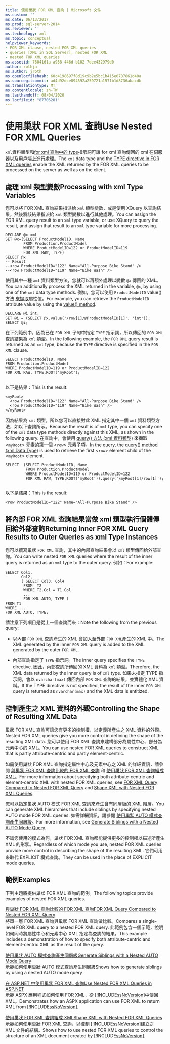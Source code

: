 ```yaml
---
title: 使用巢狀 FOR XML 查詢 | Microsoft 文件
ms.custom: ''
ms.date: 06/13/2017
ms.prod: sql-server-2014
ms.reviewer: ''
ms.technology: xml
ms.topic: conceptual
helpviewer_keywords:
- FOR XML clause, nested FOR XML queries
- queries [XML in SQL Server], nested FOR XML
- nested FOR XML queries
ms.assetid: 7604161a-a958-446d-b102-7dee432979d0
author: rothja
ms.author: jroth
ms.openlocfilehash: 60c4198697f8d19c9b2e5bc1b415e0787861d40a
ms.sourcegitcommit: ad4d92dce894592a259721a1571b1d8736abacdb
ms.translationtype: MT
ms.contentlocale: zh-TW
ms.lasthandoff: 08/04/2020
ms.locfileid: "87706281"
---
```

# <a name="use-nested-for-xml-queries"></a><span data-ttu-id="7d405-102">使用巢狀 FOR XML 查詢</span><span class="sxs-lookup"><span data-stu-id="7d405-102">Use Nested FOR XML Queries</span></span>
  <span data-ttu-id="7d405-103">`xml`資料類型和[for xml 查詢中的 type](type-directive-in-for-xml-queries.md)指示詞可讓 for xml 查詢傳回的 xml 在伺服器以及用戶端上進行處理。</span><span class="sxs-lookup"><span data-stu-id="7d405-103">The `xml` data type and the [TYPE directive in FOR XML queries](type-directive-in-for-xml-queries.md) enable the XML returned by the FOR XML queries to be processed on the server as well as on the client.</span></span>  
  
## <a name="processing-with-xml-type-variables"></a><span data-ttu-id="7d405-104">處理 xml 類型變數</span><span class="sxs-lookup"><span data-stu-id="7d405-104">Processing with xml Type Variables</span></span>  
 <span data-ttu-id="7d405-105">您可以將 FOR XML 查詢結果指派給 `xml` 類型變數，或是使用 XQuery 以查詢結果，然後將該結果指派給 `xml` 類型變數以進行其他處理。</span><span class="sxs-lookup"><span data-stu-id="7d405-105">You can assign the FOR XML query result to an `xml` type variable, or use XQuery to query the result, and assign that result to an `xml` type variable for more processing.</span></span>  
  
```  
DECLARE @x xml  
SET @x=(SELECT ProductModelID, Name  
        FROM Production.ProductModel  
        WHERE ProductModelID=122 or ProductModelID=119  
        FOR XML RAW, TYPE)  
SELECT @x  
-- Result  
--<row ProductModelID="122" Name="All-Purpose Bike Stand" />  
--<row ProductModelID="119" Name="Bike Wash" />  
```  
  
 <span data-ttu-id="7d405-106">使用其中一種 `xml` 資料類型方法，您就可以再額外處理以變數 `@x` 傳回的 XML。</span><span class="sxs-lookup"><span data-stu-id="7d405-106">You can additionally process the XML returned in the variable, `@x`, by using one of the `xml` data type methods.</span></span> <span data-ttu-id="7d405-107">例如，您可以使用 `ProductModelID` value() 方法 [來擷取](/sql/t-sql/xml/value-method-xml-data-type)屬性值。</span><span class="sxs-lookup"><span data-stu-id="7d405-107">For example, you can retrieve the `ProductModelID` attribute value by using the [value() method](/sql/t-sql/xml/value-method-xml-data-type).</span></span>  
  
```  
DECLARE @i int;  
SET @i = (SELECT @x.value('/row[1]/@ProductModelID[1]', 'int'));  
SELECT @i;  
```  
  
 <span data-ttu-id="7d405-108">在下列範例中，因為已在 `FOR XML` 子句中指定 `TYPE` 指示詞，所以傳回的 `FOR XML` 查詢結果為 `xml` 類型。</span><span class="sxs-lookup"><span data-stu-id="7d405-108">In the following example, the `FOR XML` query result is returned as an `xml` type, because the `TYPE` directive is specified in the `FOR XML` clause.</span></span>  
  
```  
SELECT ProductModelID, Name  
FROM Production.ProductModel  
WHERE ProductModelID=119 or ProductModelID=122  
FOR XML RAW, TYPE,ROOT('myRoot');  
  
```  
  
 <span data-ttu-id="7d405-109">以下是結果：</span><span class="sxs-lookup"><span data-stu-id="7d405-109">This is the result:</span></span>  
  
```  
<myRoot>  
  <row ProductModelID="122" Name="All-Purpose Bike Stand" />  
  <row ProductModelID="119" Name="Bike Wash" />  
</myRoot>  
```  
  
 <span data-ttu-id="7d405-110">因為結果為 `xml` 類型，所以您可以直接對此 XML 指定其中一個 `xml` 資料類型方法，如以下查詢所示。</span><span class="sxs-lookup"><span data-stu-id="7d405-110">Because the result is of `xml` type, you can specify one of the `xml` data type methods directly against this XML, as shown in the following query.</span></span> <span data-ttu-id="7d405-111">在查詢中，會使用 [query() 方法 (xml 資料類型)](/sql/t-sql/xml/query-method-xml-data-type) 來擷取 <`myRoot`> 元素的第一個 <`row`> 元素子項。</span><span class="sxs-lookup"><span data-stu-id="7d405-111">In the query, the [query() method (xml Data Type)](/sql/t-sql/xml/query-method-xml-data-type) is used to retrieve the first <`row`> element child of the <`myRoot`> element.</span></span>  
  
```  
SELECT  (SELECT ProductModelID, Name  
         FROM Production.ProductModel  
         WHERE ProductModelID=119 or ProductModelID=122  
         FOR XML RAW, TYPE,ROOT('myRoot')).query('/myRoot[1]/row[1]');  
  
```  
  
 <span data-ttu-id="7d405-112">以下是結果：</span><span class="sxs-lookup"><span data-stu-id="7d405-112">This is the result:</span></span>  
  
```  
<row ProductModelID="122" Name="All-Purpose Bike Stand" />  
```  
  
## <a name="returning-inner-for-xml-query-results-to-outer-queries-as-xml-type-instances"></a><span data-ttu-id="7d405-113">將內部 FOR XML 查詢結果當做 xml 類型執行個體傳回給外部查詢</span><span class="sxs-lookup"><span data-stu-id="7d405-113">Returning Inner FOR XML Query Results to Outer Queries as xml Type Instances</span></span>  
 <span data-ttu-id="7d405-114">您可以撰寫巢狀 `FOR XML` 查詢，其中的內部查詢結果會以 `xml` 類型傳回給外部查詢。</span><span class="sxs-lookup"><span data-stu-id="7d405-114">You can write nested `FOR XML` queries where the result of the inner query is returned as an `xml` type to the outer query.</span></span> <span data-ttu-id="7d405-115">例如：</span><span class="sxs-lookup"><span data-stu-id="7d405-115">For example:</span></span>  
  
```  
SELECT Col1,   
       Col2,   
       ( SELECT Col3, Col4   
        FROM  T2  
        WHERE T2.Col = T1.Col  
        ...  
        FOR XML AUTO, TYPE )  
FROM T1  
WHERE ...  
FOR XML AUTO, TYPE;  
```  
  
 <span data-ttu-id="7d405-116">請注意下列項目是從上一個查詢而來：</span><span class="sxs-lookup"><span data-stu-id="7d405-116">Note the following from the previous query:</span></span>  
  
-   <span data-ttu-id="7d405-117">以內部 `FOR XML` 查詢產生的 XML 會加入至外部 `FOR XML`產生的 XML 中。</span><span class="sxs-lookup"><span data-stu-id="7d405-117">The XML generated by the inner `FOR XML` query is added to the XML generated by the outer `FOR XML`.</span></span>  
  
-   <span data-ttu-id="7d405-118">內部查詢指定了 `TYPE` 指示詞。</span><span class="sxs-lookup"><span data-stu-id="7d405-118">The inner query specifies the `TYPE` directive.</span></span> <span data-ttu-id="7d405-119">因此，內部查詢所傳回的 XML 資料為 `xml` 類型。</span><span class="sxs-lookup"><span data-stu-id="7d405-119">Therefore, the XML data returned by the inner query is of `xml` type.</span></span> <span data-ttu-id="7d405-120">如果未指定 TYPE 指示詞，會以 `nvarchar(max)` 傳回內部 `FOR XML` 查詢的結果，並實體化 XML 資料。</span><span class="sxs-lookup"><span data-stu-id="7d405-120">If the TYPE directive is not specified, the result of the inner `FOR XML` query is returned as `nvarchar(max)` and the XML data is entitized.</span></span>  
  
## <a name="controlling-the-shape-of-resulting-xml-data"></a><span data-ttu-id="7d405-121">控制產生之 XML 資料的外觀</span><span class="sxs-lookup"><span data-stu-id="7d405-121">Controlling the Shape of Resulting XML Data</span></span>  
 <span data-ttu-id="7d405-122">巢狀 FOR XML 查詢可讓您有更多的控制權，以定義所產生之 XML 資料的外觀。</span><span class="sxs-lookup"><span data-stu-id="7d405-122">Nested FOR XML queries give you more control in defining the shape of the resulting XML data.</span></span> <span data-ttu-id="7d405-123">您可以使用 FOR XML 查詢來建構部分為屬性中心、部分為元素中心的 XML。</span><span class="sxs-lookup"><span data-stu-id="7d405-123">You can use nested FOR XML queries to construct XML that is partly attribute-centric and partly element-centric.</span></span>  
  
 <span data-ttu-id="7d405-124">如需使用巢狀 FOR XML 查詢指定屬性中心及元素中心之 XML 的詳細資訊，請參閱 [與巢狀 FOR XML 查詢比較的 FOR XML 查詢](../xml/for-xml-query-compared-to-nested-for-xml-query.md) 和 [使用巢狀 FOR XML 查詢組成 XML](../xml/shape-xml-with-nested-for-xml-queries.md)。</span><span class="sxs-lookup"><span data-stu-id="7d405-124">For more information about specifying both attribute-centric and element-centric XML with nested FOR XML queries, see [FOR XML Query Compared to Nested FOR XML Query](../xml/for-xml-query-compared-to-nested-for-xml-query.md) and [Shape XML with Nested FOR XML Queries](../xml/shape-xml-with-nested-for-xml-queries.md).</span></span>  
  
 <span data-ttu-id="7d405-125">您可以指定巢狀 AUTO 模式 FOR XML 查詢來產生含有同層級的 XML 階層。</span><span class="sxs-lookup"><span data-stu-id="7d405-125">You can generate XML hierarchies that include siblings by specifying nested AUTO mode FOR XML queries.</span></span> <span data-ttu-id="7d405-126">如需詳細資訊，請參閱 [使用巢狀 AUTO 模式查詢產生同層級](../xml/generate-siblings-with-a-nested-auto-mode-query.md)。</span><span class="sxs-lookup"><span data-stu-id="7d405-126">For more information, see [Generate Siblings with a Nested AUTO Mode Query](../xml/generate-siblings-with-a-nested-auto-mode-query.md).</span></span>  
  
 <span data-ttu-id="7d405-127">不論您使用的模式為何，巢狀 FOR XML 查詢都能提供更多的控制權以描述所產生 XML 的形狀。</span><span class="sxs-lookup"><span data-stu-id="7d405-127">Regardless of which mode you use, nested FOR XML queries provide more control in describing the shape of the resulting XML.</span></span> <span data-ttu-id="7d405-128">它們可用來取代 EXPLICIT 模式查詢。</span><span class="sxs-lookup"><span data-stu-id="7d405-128">They can be used in the place of EXPLICIT mode queries.</span></span>  
  
## <a name="examples"></a><span data-ttu-id="7d405-129">範例</span><span class="sxs-lookup"><span data-stu-id="7d405-129">Examples</span></span>  
 <span data-ttu-id="7d405-130">下列主題將提供巢狀 FOR XML 查詢的範例。</span><span class="sxs-lookup"><span data-stu-id="7d405-130">The following topics provide examples of nested FOR XML queries.</span></span>  
  
 [<span data-ttu-id="7d405-131">與巢狀 FOR XML 查詢比較的 FOR XML 查詢</span><span class="sxs-lookup"><span data-stu-id="7d405-131">FOR XML Query Compared to Nested FOR XML Query</span></span>](../xml/for-xml-query-compared-to-nested-for-xml-query.md)  
 <span data-ttu-id="7d405-132">將單一層 FOR XML 查詢與巢狀 FOR XML 查詢做比較。</span><span class="sxs-lookup"><span data-stu-id="7d405-132">Compares a single-level FOR XML query to a nested FOR XML query.</span></span> <span data-ttu-id="7d405-133">此範例包含一個示範，說明如何同時將屬性中心和元素中心 XML 指定為查詢的結果。</span><span class="sxs-lookup"><span data-stu-id="7d405-133">This example includes a demonstration of how to specify both attribute-centric and element-centric XML as the result of the query.</span></span>  
  
 [<span data-ttu-id="7d405-134">使用巢狀 AUTO 模式查詢產生同層級</span><span class="sxs-lookup"><span data-stu-id="7d405-134">Generate Siblings with a Nested AUTO Mode Query</span></span>](../xml/generate-siblings-with-a-nested-auto-mode-query.md)  
 <span data-ttu-id="7d405-135">示範如何使用巢狀 AUTO 模式查詢產生同層級</span><span class="sxs-lookup"><span data-stu-id="7d405-135">Shows how to generate siblings by using a nested AUTO mode query</span></span>  
  
 [<span data-ttu-id="7d405-136">在 ASP.NET 中使用巢狀 FOR XML 查詢</span><span class="sxs-lookup"><span data-stu-id="7d405-136">Use Nested FOR XML Queries in ASP.NET</span></span>](use-nested-for-xml-queries-in-asp-net.md)  
 <span data-ttu-id="7d405-137">示範 ASPX 應用程式如何使用 FOR XML，從 [!INCLUDE[ssNoVersion](../../includes/ssnoversion-md.md)]中傳回 XML。</span><span class="sxs-lookup"><span data-stu-id="7d405-137">Demonstrates how an ASPX application can use FOR XML to return XML from [!INCLUDE[ssNoVersion](../../includes/ssnoversion-md.md)].</span></span>  
  
 [<span data-ttu-id="7d405-138">使用巢狀 FOR XML 查詢組成 XML</span><span class="sxs-lookup"><span data-stu-id="7d405-138">Shape XML with Nested FOR XML Queries</span></span>](../xml/shape-xml-with-nested-for-xml-queries.md)  
 <span data-ttu-id="7d405-139">示範如何使用巢狀 FOR XML 查詢，以控制 [!INCLUDE[ssNoVersion](../../includes/ssnoversion-md.md)]建立之 XML 文件的結構。</span><span class="sxs-lookup"><span data-stu-id="7d405-139">Shows how to use nested FOR XML queries to control the structure of an XML document created by [!INCLUDE[ssNoVersion](../../includes/ssnoversion-md.md)].</span></span>  
  
  

